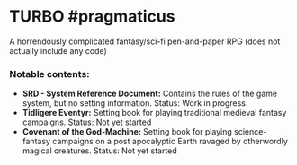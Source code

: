 # TURBO #pragmaticus
A horrendously complicated fantasy/sci-fi pen-and-paper RPG (does not actually include any code)

### Notable contents:
* **SRD - System Reference Document:** Contains the rules of the game system, but no setting information. Status: Work in progress.
* **Tidligere Eventyr:** Setting book for playing traditional medieval fantasy campaigns. Status: Not yet started
* **Covenant of the God-Machine:** Setting book for playing science-fantasy campaigns on a post apocalyptic Earth ravaged by otherwordly magical creatures. Status: Not yet started
